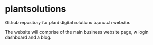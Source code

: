 # plantsolutions

Github repository for plant digital solutions topnotch website.

The website will comprise of the main business website page, w login dashboard and a blog.
